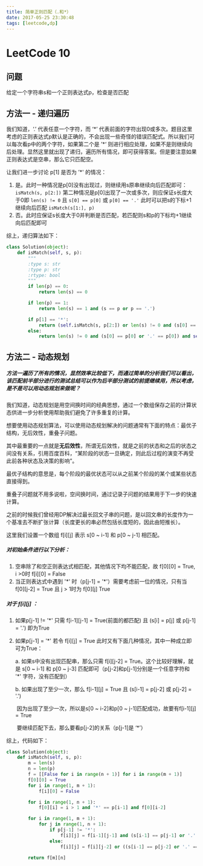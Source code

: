 ```yaml
---
title: 简单正则匹配（.和*）
date: 2017-05-25 23:30:48
tags: [leetcode,dp]
---
```



# LeetCode 10

## 问题

给定一个字符串s和一个正则表达式p，检查是否匹配

## 方法一 - 递归遍历

我们知道，‘.’ 代表任意一个字符，而 ‘\*’ 代表前面的字符出现0或多次。题目这里考虑的正则表达式p默认是正确的，不会出现一些奇怪的错误匹配式。所以我们可以每次看p中的两个字符，如果第二个是 ’\*‘ 则进行相应处理，如果不是则继续向后处理。显然这里就出现了递归，遍历所有情况，即可获得答案。但是要注意如果正则表达式是空串，那么它只匹配空。

让我们进一步讨论 p[1] 是否为 ’\*' 的情况：

1. 是。此时一种情况是p[0]没有出现过，则继续用s原串继续向后匹配即可：`isMatch(s, p[2:])` 第二种情况是p[0]出现了一次或多次，则应保证s长度大于0即 `len(s) != 0` 且 `s[0] == p[0]` 或 `p[0] == '.'` 此时可以把s的下标+1继续向后匹配 `isMatch(s[1:], p)`
2. 否。此时应保证s长度大于0并判断是否匹配，若匹配则s和p的下标均+1继续向后匹配即可

综上，递归算法如下：

```python
class Solution(object):
    def isMatch(self, s, p):
        """
        :type s: str
        :type p: str
        :rtype: bool
        """
        if len(p) == 0:
            return len(s) == 0

        if len(p) == 1:
            return len(s) == 1 and (s == p or p == '.')

        if p[1] == '*':
            return (self.isMatch(s, p[2:]) or len(s) != 0 and (s[0] == p[0] or '.' == p[0]) and self.isMatch(s[1:], p));
        else:
            return len(s) != 0 and (s[0] == p[0] or '.' == p[0]) and self.isMatch(s[1:], p[1:])
```

## 方法二 - 动态规划

##### 方法一遍历了所有的情况，显然效率比较低下，而通过简单的分析我们可以看出，该匹配前半部分进行的测试总结可以作为后半部分测试的前提继续用，所以考虑，是不是可以用动态规划来做呢？

我们知道，动态规划是用空间换时间的经典思想，通过一个数组保存之前的计算状态供进一步分析使用帮助我们避免了许多重复的计算。

想要使用动态规划算法，可以使用动态规划解决的问题通常有下面的特点：最优子结构，无后效性，重叠子问题。

其中最重要的一点就是**无后效性**，所谓无后效性，就是之前的状态和之后的状态之间没有关系，引用百度百科，“某阶段的状态一旦确定，则此后过程的演变不再受此前各种状态及决策的影响”。

最优子结构的意思是，每个阶段的最优状态可以从之前某个阶段的某个或某些状态直接得到。

重叠子问题就不用多说啦，空间换时间，通过记录子问题的结果用于下一步的快速计算。

之前的时候我们曾经用DP解决过最长回文子串的问题，是以回文串的长度作为一个基准去不断扩张计算（长度更长的串必然包括长度短的，因此由短推长）。

这里我们设置一个数组 f\[i][j] 表示 s[0 ~ i-1] 和 p[0 ~ j-1] 相匹配。

##### 对初始条件进行以下分析：

1. 空串除了和空正则表达式相匹配，其他情况下均不能匹配，故 f\[0][0] = True, i >0时 f\[i][0] = False
2. 当正则表达式中遇到 '\*' 时（p\[j-1] = '\*'）需要考虑前一位的情况，只有当 f\[0][j-2] = True 且 j > 1时为 f\[0][j] True

##### 对于 f\[i][j] ：

1. 如果p[j-1] != '\*' 只需 f\[i-1][j-1] = True(前面的都匹配) 且 (s[i] = p\[j] 或 p[j-1] = '.') 即为True

2. 如果p[j-1] = '\*' 若令 f\[i][j] = True 此时又有下面几种情况，其中一种成立即可为True：

   a. 如果s中没有出现匹配串，那么只需 f\[i][j-2] = True。这个比较好理解，就是 s\[0 ~ i-1] 和 p[0 ~ j-3] 匹配即可（p[j-2]和p[j-1]分别是一个任意字符和 '\*' 字符，没有匹配到）

   b. 如果出现了至少一次，那么 f\[i-1][j] = True 且 (s[i-1] = p\[j-2] 或 p[j-2] = '.') 

   ​	因为出现了至少一次，所以是s[0 ~ i-2]和p[0 ~ j-1]匹配成功，故要有f\[i-1][j] = True

   ​	要继续匹配下去，那么要看p[j-2]的关系（p[j-1]是 ‘\*’）

综上，代码如下：

```python
class Solution(object):
    def isMatch(self, s, p):
        m = len(s)
        n = len(p)
        f = [[False for i in range(n + 1)] for i in range(m + 1)]
        f[0][0] = True
        for i in range(1, m + 1):
            f[i][0] = False

        for i in range(1, n + 1):
            f[0][i] = i > 1 and '*' == p[i-1] and f[0][i-2]

        for i in range(1, m + 1):
            for j in range(1, n + 1):
                if p[j-1] != '*':
                    f[i][j] = f[i-1][j-1] and (s[i-1] == p[j-1] or '.' == p[j-1])
                else:
                    f[i][j] = f[i][j-2] or ((s[i-1] == p[j-2] or '.' == p[j-2]) and f[i-1][j])

        return f[m][n]
```


